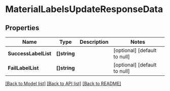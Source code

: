 # MaterialLabelsUpdateResponseData

## Properties
Name | Type | Description | Notes
------------ | ------------- | ------------- | -------------
**SuccessLabelList** | **[]string** |  | [optional] [default to null]
**FailLabelList** | **[]string** |  | [optional] [default to null]

[[Back to Model list]](../README.md#documentation-for-models) [[Back to API list]](../README.md#documentation-for-api-endpoints) [[Back to README]](../README.md)


